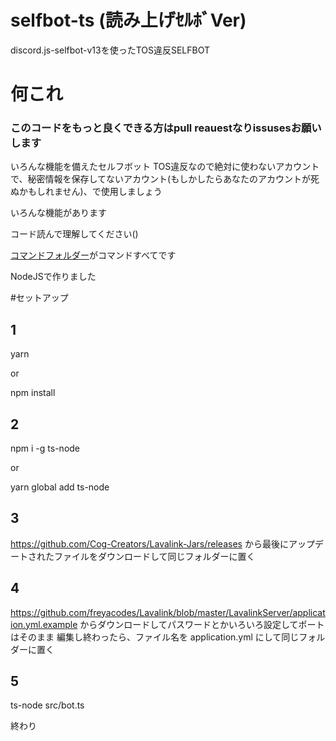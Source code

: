# selfbot-ts (読み上げｾﾙﾎﾞVer)
discord.js-selfbot-v13を使ったTOS違反SELFBOT

# 何これ

### このコードをもっと良くできる方はpull reauestなりissusesお願いします

いろんな機能を備えたセルフボット TOS違反なので絶対に使わないアカウントで、秘密情報を保存してないアカウント(もしかしたらあなたのアカウントが死ぬかもしれません)、で使用しましょう

いろんな機能があります

コード読んで理解してください()

[コマンドフォルダー](https://github.com/ezz-gg/discord-selfbot-ts/tree/tts/src/commands)がコマンドすべてです

NodeJSで作りました

#セットアップ

## 1

yarn

or

npm install

## 2

npm i -g ts-node
 
or
 
yarn global add ts-node
 
## 3

https://github.com/Cog-Creators/Lavalink-Jars/releases
から最後にアップデートされたファイルをダウンロードして同じフォルダーに置く

## 4

https://github.com/freyacodes/Lavalink/blob/master/LavalinkServer/application.yml.example
からダウンロードしてパスワードとかいろいろ設定してポートはそのまま
編集し終わったら、ファイル名を application.yml にして同じフォルダーに置く

## 5

ts-node src/bot.ts

終わり
